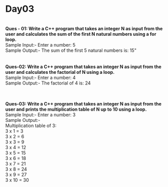 # Day03
<br>
<b>Ques - 01: Write a C++ program that takes an integer N as input from the user and calculates the sum of the first N natural numbers using a for loop.</b>
<br>
Sample Input:- Enter a number: 5<br>
Sample Output:- The sum of the first 5 natural numbers is: 15"<br>
<br>
<br>
<b>Ques-02: Write a C++ program that takes an integer N as input from the user and calculates the factorial of N using a loop.</b>
<br>
Sample Input:- Enter a number: 4<br>
Sample Output:- The factorial of 4 is: 24<br>
<br>
<br>

<b>Ques-03: Write a C++ program that takes an integer N as input from the user and prints the multiplication table of N up to 10 using a loop.</b>
<br>
Sample Input:- Enter a number: 3
<br>
Sample Output:-<br>
Multiplication table of 3:<br>
3 x 1 = 3<br>
3 x 2 = 6<br>
3 x 3 = 9<br>
3 x 4 = 12<br>
3 x 5 = 15<br>
3 x 6 = 18<br>
3 x 7 = 21<br>
3 x 8 = 24<br>
3 x 9 = 27<br>
3 x 10 = 30<br>
<br>
<br>
